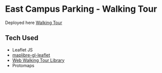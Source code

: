 # East Campus Parking - Walking Tour

Deployed here [Walking Tour](https://willmcallister.github.io/parking-walking-tour/)

## Tech Used
- Leaflet JS
- [maplibre-gl-leaflet](https://github.com/maplibre/maplibre-gl-leaflet)
- [Web Walking Tour Library](https://github.com/cartobaldrica/web-walking-tour)
- Protomaps
